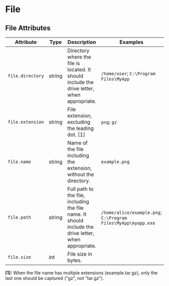 <!--- Hugo front matter used to generate the website version of this page:
--->

# File

## File Attributes

<!-- semconv registry.file(omit_requirement_level) -->
| Attribute  | Type | Description  | Examples  | Stability |
|---|---|---|---|---|
| `file.directory` | string | Directory where the file is located. It should include the drive letter, when appropriate. | `/home/user`; `C:\Program Files\MyApp` | ![Experimental](https://img.shields.io/badge/-experimental-blue) |
| `file.extension` | string | File extension, excluding the leading dot. [1] | `png`; `gz` | ![Experimental](https://img.shields.io/badge/-experimental-blue) |
| `file.name` | string | Name of the file including the extension, without the directory. | `example.png` | ![Experimental](https://img.shields.io/badge/-experimental-blue) |
| `file.path` | string | Full path to the file, including the file name. It should include the drive letter, when appropriate. | `/home/alice/example.png`; `C:\Program Files\MyApp\myapp.exe` | ![Experimental](https://img.shields.io/badge/-experimental-blue) |
| `file.size` | int | File size in bytes. |  | ![Experimental](https://img.shields.io/badge/-experimental-blue) |

**[1]:** When the file name has multiple extensions (example.tar.gz), only the last one should be captured ("gz", not "tar.gz").
<!-- endsemconv -->
